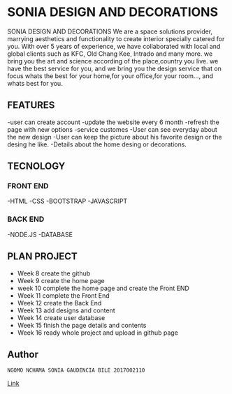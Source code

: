 # SONIA DESIGN AND DECORATIONS

SONIA DESIGN AND DECORATIONS We are a space solutions provider, marrying aesthetics and functionality to create interior specially catered for you.
With over 5 years of experience, we have collaborated with local and global clients such as KFC, Old Chang Kee, Intrado and many more.
we bring you the art and science according of the place,country you live. we have the best service for you, and we bring you the design service that on focus whats the best for your home,for your office,for your room..., and whats best for you.

## FEATURES
 -user can create account
 -update the website every 6 month
 -refresh the page with new options
 -service customes
 -User can see everyday about the new design
 -User can keep the picture about his favorite design or the desing he like.
 -Details about the home desing or decorations.

## TECNOLOGY

 ### FRONT END
   -HTML
   -CSS
   -BOOTSTRAP
   -JAVASCRIPT

 ### BACK END
  -NODE.JS
  -DATABASE

  ## PLAN PROJECT
   - Week 8 create the github
   - Week 9 create the home page
   - week 10 complete the home page and create the Front END
   - Week 11 complete the Front End
   - Week 12 create the Back End
   - Week 13 add designs and content
   - Week 14 create user database
   - Week 15 finish the page details and contents
   - Week 16 ready whole project and upload in github page
 
 ## Author
    NGOMO NCHAMA SONIA GAUDENCIA BILE 2017002110
   
   
<a href="https://soniangomo-sonia-designs-and-decorations.glitch.me/">Link</a>
